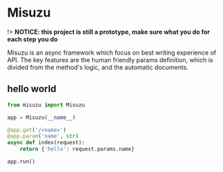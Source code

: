 # Misuzu
!> **NOTICE: this project is still  a prototype, make sure what you do for each step you do**

Misuzu is an async framework which focus on best writing experience of API. The key features are the human friendly params definition, which is divided from the method's logic, and the automatic documents.

## hello world

```python
from misuzu import Misuzu

app = Misuzu(__name__)

@app.get('/<name>')
@app.param('name', str)
async def index(request):
    return {'hello': request.params.name}

app.run()
```